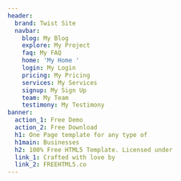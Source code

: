 ```yaml
---
header:
  brand: Twist Site
  navbar:
    blog: My Blog
    explore: My Project
    faq: My FAQ
    home: 'My Home '
    login: My Login
    pricing: My Pricing
    services: My Services
    signup: My Sign Up
    team: My Team
    testimony: My Testimony
banner:
  action_1: Free Demo
  action_2: Free Download
  h1: One Page template for any type of
  h1main: Businesses
  h2: 100% Free HTML5 Template. Licensed under
  link_1: Crafted with love by
  link_2: FREEHTML5.co
---
```


